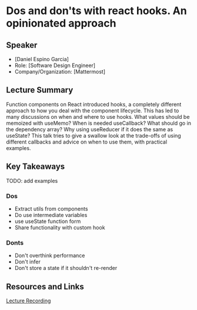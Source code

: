 # Dos and don'ts with react hooks. An opinionated approach

## Speaker

- [Daniel Espino Garcia]
- Role: [Software Design Engineer]
- Company/Organization: [Mattermost]

## Lecture Summary

Function components on React introduced hooks, a completely different approach to how you deal with the component lifecycle. This has led to many discussions on when and where to use hooks. What values should be memoized with useMemo? When is needed useCallback? What should go in the dependency array? Why using useReducer if it does the same as useState? This talk tries to give a swallow look at the trade-offs of using different callbacks and advice on when to use them, with practical examples.

## Key Takeaways

TODO: add examples

### Dos
  - Extract utils from components
  - Do use intermediate variables
  - use useState function form
  - Share functionality with custom hook

### Donts
  - Don't overthink performance
  - Don't infer
  - Don't store a state if it shouldn't re-render

## Resources and Links

[Lecture Recording](https://www.youtube.com/watch?v=GyHuISbvi6w)

